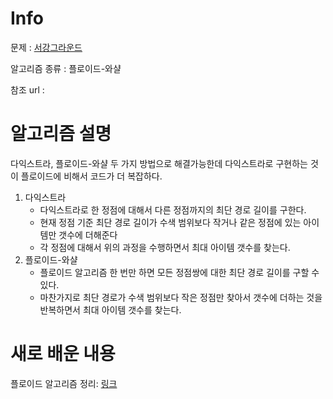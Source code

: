 # Info

  

문제 : [서강그라운드](https://www.acmicpc.net/problem/14938)

알고리즘 종류 : 플로이드-와샬

참조 url : 

  

# 알고리즘 설명
다익스트라, 플로이드-와샬 두 가지 방법으로 해결가능한데 다익스트라로 구현하는 것이 플로이드에 비해서 코드가 더 복잡하다.
1. 다익스트라
    - 다익스트라로 한 정점에 대해서 다른 정점까지의 최단 경로 길이를 구한다.
    - 현재 정점 기준 최단 경로 길이가 수색 범위보다 작거나 같은 정점에 있는 아이템만 갯수에 더해준다
    - 각 정점에 대해서 위의 과정을 수행하면서 최대 아이템 갯수를 찾는다.
2. 플로이드-와샬
    - 플로이드 알고리즘 한 번만 하면 모든 정점쌍에 대한 최단 경로 길이를 구할 수 있다.
    - 마찬가지로 최단 경로가 수색 범위보다 작은 정점만 찾아서 갯수에 더하는 것을 반복하면서 최대 아이템 갯수를 찾는다.



# 새로 배운 내용
플로이드 알고리즘 정리: [링크](https://neon-snapdragon-743.notion.site/825de402f824439bbb8bc086d51106d0)
